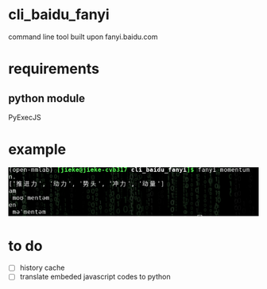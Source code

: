 # cli_baidu_fanyi
command line tool built upon fanyi.baidu.com

# requirements
## python module
PyExecJS

# example
![](./Screenshot_2021-08-13_23-49-01.png)

# to do
- [ ] history cache
- [ ] translate embeded javascript codes to python
